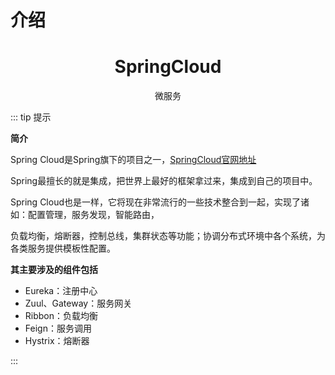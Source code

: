 # 介绍

<h1 align="center">SpringCloud</h1>

<p align="center">微服务</p>

::: tip 提示

**简介**

Spring Cloud是Spring旗下的项目之一，[SpringCloud官网地址](http://projects.spring.io/spring-cloud/)

Spring最擅长的就是集成，把世界上最好的框架拿过来，集成到自己的项目中。

Spring Cloud也是一样，它将现在非常流行的一些技术整合到一起，实现了诸如：配置管理，服务发现，智能路由，

负载均衡，熔断器，控制总线，集群状态等功能；协调分布式环境中各个系统，为各类服务提供模板性配置。

**其主要涉及的组件包括**

* Eureka：注册中心
* Zuul、Gateway：服务网关
* Ribbon：负载均衡
* Feign：服务调用
* Hystrix：熔断器

:::
